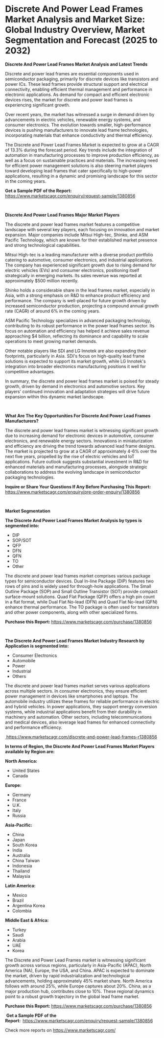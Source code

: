 <p><h1>Discrete And Power Lead Frames Market Analysis and Market Size: Global Industry Overview, Market Segmentation and Forecast (2025 to 2032)</h1></p><p><strong>Discrete And Power Lead Frames Market Analysis and Latest Trends</strong></p>
<p><p>Discrete and power lead frames are essential components used in semiconductor packaging, primarily for discrete devices like transistors and power ICs. These lead frames provide structural support and electrical connectivity, enabling efficient thermal management and performance in electronic applications. As demand for compact and efficient electronic devices rises, the market for discrete and power lead frames is experiencing significant growth.</p><p>Over recent years, the market has witnessed a surge in demand driven by advancements in electric vehicles, renewable energy systems, and consumer electronics. The evolution towards smaller, high-performance devices is pushing manufacturers to innovate lead frame technologies, incorporating materials that enhance conductivity and thermal efficiency. </p><p>The Discrete and Power Lead Frames Market is expected to grow at a CAGR of 13.3% during the forecast period. Key trends include the integration of automation in manufacturing processes to improve production efficiency, as well as a focus on sustainable practices and materials. The increasing need for efficient power management solutions is also steering market players toward developing lead frames that cater specifically to high-power applications, resulting in a dynamic and promising landscape for this sector in the coming years.</p></p>
<p><strong>Get a Sample PDF of the Report:&nbsp;</strong> <a href="https://www.marketscagr.com/enquiry/request-sample/1380856?utm_campaign=3078&utm_medium=2&utm_source=Github&utm_content=ia&utm_term=06042025&utm_id=discrete-and-power-lead-frames">https://www.marketscagr.com/enquiry/request-sample/1380856</a></p>
<p>&nbsp;</p>
<p><strong>Discrete And Power Lead Frames Major Market Players</strong></p>
<p><p>The discrete and power lead frames market features a competitive landscape with several key players, each focusing on innovation and market expansion. Major companies include Mitsui High-tec, Shinko, and ASM Pacific Technology, which are known for their established market presence and strong technological capabilities.</p><p>Mitsui High-tec is a leading manufacturer with a diverse product portfolio catering to automotive, consumer electronics, and industrial applications. The company has experienced significant growth due to rising demand for electric vehicles (EVs) and consumer electronics, positioning itself strategically in emerging markets. Its sales revenue was reported at approximately $500 million recently.</p><p>Shinko holds a considerable share in the lead frames market, especially in Asia, with a strong emphasis on R&D to enhance product efficiency and performance. The company is well-placed for future growth driven by increased semiconductor production, projecting a compound annual growth rate (CAGR) of around 6% in the coming years.</p><p>ASM Pacific Technology specializes in advanced packaging technology, contributing to its robust performance in the power lead frames sector. Its focus on automation and efficiency has helped it achieve sales revenue approaching $4 billion, reflecting its dominance and capability to scale operations to meet growing market demands.</p><p>Other notable players like SDI and LG Innotek are also expanding their footprints, particularly in Asia. SDI's focus on high-quality lead frame solutions is expected to support its market growth, while LG Innotek's integration into broader electronics manufacturing positions it well for competitive advantages.</p><p>In summary, the discrete and power lead frames market is poised for steady growth, driven by demand in electronics and automotive sectors. Key players' continued innovation and adaptation strategies will drive future expansion within this dynamic market landscape.</p></p>
<p>&nbsp;</p>
<p><strong>What Are The Key Opportunities For Discrete And Power Lead Frames Manufacturers?</strong></p>
<p><p>The discrete and power lead frames market is witnessing significant growth due to increasing demand for electronic devices in automotive, consumer electronics, and renewable energy sectors. Innovations in miniaturization and efficiency are driving the trend towards advanced lead frame designs. The market is projected to grow at a CAGR of approximately 4-6% over the next five years, propelled by the rise of electric vehicles and IoT applications. Future outlook suggests substantial investment in R&D for enhanced materials and manufacturing processes, alongside strategic collaborations to address the evolving landscape in semiconductor packaging technologies.</p></p>
<p><strong>Inquire or Share Your Questions If Any Before Purchasing This Report:</strong> <a href="https://www.marketscagr.com/enquiry/pre-order-enquiry/1380856?utm_campaign=3078&utm_medium=2&utm_source=Github&utm_content=ia&utm_term=06042025&utm_id=discrete-and-power-lead-frames">https://www.marketscagr.com/enquiry/pre-order-enquiry/1380856</a></p>
<p>&nbsp;</p>
<p><strong>Market Segmentation</strong></p>
<p><strong>The Discrete And Power Lead Frames Market Analysis by types is segmented into:</strong></p>
<p><ul><li>DIP</li><li>SOP/SOT</li><li>QFP</li><li>DFN</li><li>QFN</li><li>TO</li><li>Other</li></ul></p>
<p><p>The discrete and power lead frames market comprises various package types for semiconductor devices. Dual In-line Package (DIP) features two rows of pins and is widely used for through-hole applications. The Small Outline Package (SOP) and Small Outline Transistor (SOT) provide compact surface-mount solutions. Quad Flat Package (QFP) offers a high pin count in a flat format, while Dual Flat No-lead (DFN) and Quad Flat No-lead (QFN) enhance thermal performance. The TO package is often used for transistors and other power components, along with other specialized forms.</p></p>
<p><strong>Purchase this Report:&nbsp;</strong><a href="https://www.marketscagr.com/purchase/1380856?utm_campaign=3078&utm_medium=2&utm_source=Github&utm_content=ia&utm_term=06042025&utm_id=discrete-and-power-lead-frames">https://www.marketscagr.com/purchase/1380856</a></p>
<p>&nbsp;</p>
<p><strong>The Discrete And Power Lead Frames Market Industry Research by Application is segmented into:</strong></p>
<p><ul><li>Consumer Electronics</li><li>Automobile</li><li>Power</li><li>Industrial</li><li>Others</li></ul></p>
<p><p>The discrete and power lead frames market serves various applications across multiple sectors. In consumer electronics, they ensure efficient power management in devices like smartphones and laptops. The automobile industry utilizes these frames for reliable performance in electric and hybrid vehicles. In power applications, they support energy conversion systems, while industrial applications benefit from their durability in machinery and automation. Other sectors, including telecommunications and medical devices, also leverage lead frames for enhanced connectivity and performance efficiency.</p></p>
<p><a href="https://www.marketscagr.com/discrete-and-power-lead-frames-r1380856?utm_campaign=3078&utm_medium=2&utm_source=Github&utm_content=ia&utm_term=06042025&utm_id=discrete-and-power-lead-frames">&nbsp;https://www.marketscagr.com/discrete-and-power-lead-frames-r1380856</a></p>
<p><strong>In terms of Region, the Discrete And Power Lead Frames Market Players available by Region are:</strong></p>
<p>
    <p> <strong> North America: </strong>
        <ul>
            <li>United States</li>
            <li>Canada</li>
        </ul>
        </p> 
    <p> <strong> Europe: </strong>
        <ul>
            <li>Germany</li>
            <li>France</li>
            <li>U.K.</li>
            <li>Italy</li>
            <li>Russia</li>
        </ul>
        </p> 
    <p> <strong> Asia-Pacific: </strong>
        <ul>
            <li>China</li>
            <li>Japan</li>
            <li>South Korea</li>
            <li>India</li>
            <li>Australia</li>
            <li>China Taiwan</li>
            <li>Indonesia</li>
            <li>Thailand</li>
            <li>Malaysia</li>
        </ul>
        </p> 
    <p> <strong> Latin America: </strong>
        <ul>
            <li>Mexico</li>
            <li>Brazil</li>
            <li>Argentina Korea</li>
            <li>Colombia</li>
        </ul>
        </p> 
    <p> <strong> Middle East & Africa: </strong>
        <ul>
            <li>Turkey</li>
            <li>Saudi</li>
            <li>Arabia</li>
            <li>UAE</li>
            <li>Korea</li>
        </ul>
    </p>
    </p>
<p><p>The Discrete and Power Lead Frames market is witnessing significant growth across various regions, particularly in Asia-Pacific (APAC), North America (NA), Europe, the USA, and China. APAC is expected to dominate the market, driven by rapid industrialization and technological advancements, holding approximately 45% market share. North America follows with around 25%, while Europe captures about 20%. China, as a major production hub, contributes close to 10%. These regional dynamics point to a robust growth trajectory in the global lead frame market.</p></p>
<p><strong>Purchase this Report: </strong><a href="https://www.marketscagr.com/purchase/1380856?utm_campaign=3078&utm_medium=2&utm_source=Github&utm_content=ia&utm_term=06042025&utm_id=discrete-and-power-lead-frames">https://www.marketscagr.com/purchase/1380856</a></p>
<p>&nbsp;<strong>Get a Sample PDF of the Report:&nbsp;&nbsp;</strong><a href="https://www.marketscagr.com/enquiry/request-sample/1380856?utm_campaign=3078&utm_medium=2&utm_source=Github&utm_content=ia&utm_term=06042025&utm_id=discrete-and-power-lead-frames">https://www.marketscagr.com/enquiry/request-sample/1380856</a></p>
<p><strong></strong></p>
<p>Check more reports on <a href="https://www.marketscagr.com/?utm_campaign=3078&utm_medium=2&utm_source=Github&utm_content=ia&utm_term=06042025&utm_id=discrete-and-power-lead-frames">https://www.marketscagr.com/</a></p>